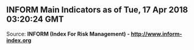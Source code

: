 ## INFORM Main Indicators as of Tue, 17 Apr 2018 03:20:24 GMT

Source: **INFORM (Index For Risk Management) - http://www.inform-index.org**